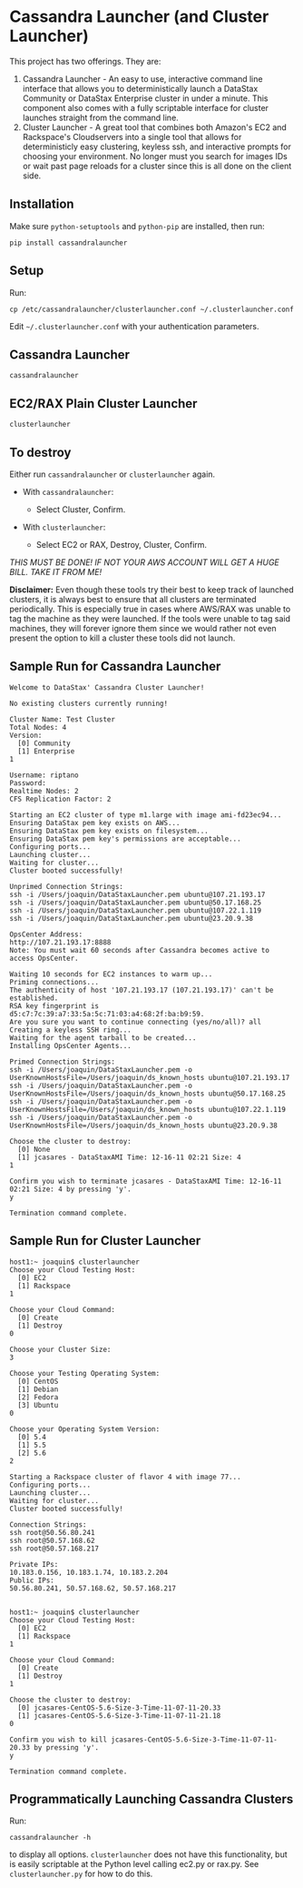 # Cassandra Launcher (and Cluster Launcher)

This project has two offerings. They are:

1. Cassandra Launcher - An easy to use, interactive command line interface that allows you to deterministically launch a DataStax Community or DataStax Enterprise cluster in under a minute. This component also comes with a fully scriptable interface for cluster launches straight from the command line.
2. Cluster Launcher - A great tool that combines both Amazon's EC2 and Rackspace's Cloudservers into a single tool that allows for deterministicly easy clustering, keyless ssh, and interactive prompts for choosing your environment. No longer must you search for images IDs or wait past page reloads for a cluster since this is all done on the client side.

## Installation

Make sure `python-setuptools` and `python-pip` are installed, then run:

    pip install cassandralauncher

## Setup

Run:

    cp /etc/cassandralauncher/clusterlauncher.conf ~/.clusterlauncher.conf

Edit `~/.clusterlauncher.conf` with your authentication parameters.

## Cassandra Launcher

    cassandralauncher

## EC2/RAX Plain Cluster Launcher

    clusterlauncher

## To destroy
    
Either run `cassandralauncher` or `clusterlauncher` again.

* With `cassandralauncher`:

    * Select Cluster, Confirm.

* With `clusterlauncher`:

    * Select EC2 or RAX, Destroy, Cluster, Confirm.

_THIS MUST BE DONE! IF NOT YOUR AWS ACCOUNT WILL GET A HUGE BILL. TAKE IT FROM ME!_

**Disclaimer:** Even though these tools try their best to keep track of launched clusters,
it is always best to ensure that all clusters are terminated periodically. This is especially
true in cases where AWS/RAX was unable to tag the machine as they were launched. If the tools
were unable to tag said machines, they will forever ignore them since we would rather not even
present the option to kill a cluster these tools did not launch.

## Sample Run for Cassandra Launcher

    Welcome to DataStax' Cassandra Cluster Launcher!

    No existing clusters currently running!

    Cluster Name: Test Cluster
    Total Nodes: 4
    Version:
      [0] Community
      [1] Enterprise
    1

    Username: riptano
    Password: 
    Realtime Nodes: 2
    CFS Replication Factor: 2

    Starting an EC2 cluster of type m1.large with image ami-fd23ec94...
    Ensuring DataStax pem key exists on AWS...
    Ensuring DataStax pem key exists on filesystem...
    Ensuring DataStax pem key's permissions are acceptable...
    Configuring ports...
    Launching cluster...
    Waiting for cluster...
    Cluster booted successfully!

    Unprimed Connection Strings:
    ssh -i /Users/joaquin/DataStaxLauncher.pem ubuntu@107.21.193.17
    ssh -i /Users/joaquin/DataStaxLauncher.pem ubuntu@50.17.168.25
    ssh -i /Users/joaquin/DataStaxLauncher.pem ubuntu@107.22.1.119
    ssh -i /Users/joaquin/DataStaxLauncher.pem ubuntu@23.20.9.38

    OpsCenter Address:
    http://107.21.193.17:8888
    Note: You must wait 60 seconds after Cassandra becomes active to access OpsCenter.

    Waiting 10 seconds for EC2 instances to warm up...
    Priming connections...
    The authenticity of host '107.21.193.17 (107.21.193.17)' can't be established.
    RSA key fingerprint is d5:c7:7c:39:a7:33:5a:5c:71:03:a4:68:2f:ba:b9:59.
    Are you sure you want to continue connecting (yes/no/all)? all
    Creating a keyless SSH ring...
    Waiting for the agent tarball to be created...
    Installing OpsCenter Agents...

    Primed Connection Strings:
    ssh -i /Users/joaquin/DataStaxLauncher.pem -o UserKnownHostsFile=/Users/joaquin/ds_known_hosts ubuntu@107.21.193.17
    ssh -i /Users/joaquin/DataStaxLauncher.pem -o UserKnownHostsFile=/Users/joaquin/ds_known_hosts ubuntu@50.17.168.25
    ssh -i /Users/joaquin/DataStaxLauncher.pem -o UserKnownHostsFile=/Users/joaquin/ds_known_hosts ubuntu@107.22.1.119
    ssh -i /Users/joaquin/DataStaxLauncher.pem -o UserKnownHostsFile=/Users/joaquin/ds_known_hosts ubuntu@23.20.9.38

    Choose the cluster to destroy:
      [0] None
      [1] jcasares - DataStaxAMI Time: 12-16-11 02:21 Size: 4
    1

    Confirm you wish to terminate jcasares - DataStaxAMI Time: 12-16-11 02:21 Size: 4 by pressing 'y'.
    y

    Termination command complete.

## Sample Run for Cluster Launcher

    host1:~ joaquin$ clusterlauncher
    Choose your Cloud Testing Host:
      [0] EC2
      [1] Rackspace
    1

    Choose your Cloud Command:
      [0] Create
      [1] Destroy
    0

    Choose your Cluster Size:
    3

    Choose your Testing Operating System:
      [0] CentOS
      [1] Debian
      [2] Fedora
      [3] Ubuntu
    0

    Choose your Operating System Version:
      [0] 5.4
      [1] 5.5
      [2] 5.6
    2

    Starting a Rackspace cluster of flavor 4 with image 77...
    Configuring ports...
    Launching cluster...
    Waiting for cluster...
    Cluster booted successfully!

    Connection Strings:
    ssh root@50.56.80.241
    ssh root@50.57.168.62
    ssh root@50.57.168.217

    Private IPs:
    10.183.0.156, 10.183.1.74, 10.183.2.204
    Public IPs:
    50.56.80.241, 50.57.168.62, 50.57.168.217


    host1:~ joaquin$ clusterlauncher
    Choose your Cloud Testing Host:
      [0] EC2
      [1] Rackspace
    1

    Choose your Cloud Command:
      [0] Create
      [1] Destroy
    1

    Choose the cluster to destroy:
      [0] jcasares-CentOS-5.6-Size-3-Time-11-07-11-20.33
      [1] jcasares-CentOS-5.6-Size-3-Time-11-07-11-21.18
    0

    Confirm you wish to kill jcasares-CentOS-5.6-Size-3-Time-11-07-11-20.33 by pressing 'y'.
    y

    Termination command complete.

## Programmatically Launching Cassandra Clusters

Run:

    cassandralauncher -h

to display all options. `clusterlauncher` does not have this functionality, but is easily scriptable at the Python level calling ec2.py or rax.py. See `clusterlauncher.py` for how to do this.
